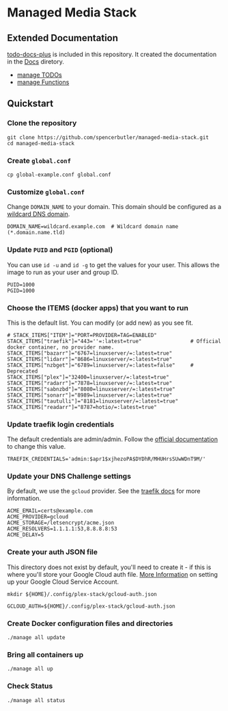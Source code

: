 # Managed Media Stack

## Extended Documentation
[todo-docs-plus](./todo-docs-plus.py) is included in this repository. It created the documentation
in the [Docs](./Docs/) diretory.

- [manage TODOs](./Docs/TODO_manage.md)
- [manage Functions](./Docs/FUNCTION_manage.md)

## Quickstart

### Clone the repository

    git clone https://github.com/spencerbutler/managed-media-stack.git
    cd managed-media-stack

### Create `global.conf`

    cp global-example.conf global.conf

### Customize `global.conf`

Change `DOMAIN_NAME` to your domain. This domain should be configured as a [wildcard DNS domain](https://en.wikipedia.org/wiki/Wildcard_DNS_record).

    DOMAIN_NAME=wildcard.example.com  # Wildcard domain name (*.domain.name.tld)

### Update `PUID` and `PGID` (optional)

You can use `id -u` and `id -g` to get the values for your user. This allows the image
to run as your user and group ID.

    PUID=1000
    PGID=1000

### Choose the ITEMS (docker apps) that you want to run

This is the default list. You can modify (or add new) as you see fit.

    # STACK_ITEMS["ITEM"]="PORT=PROVIDER=TAG=ENABLED"
    STACK_ITEMS["traefik"]="443=''=:latest=true"                # Official docker container, no provider name.
    STACK_ITEMS["bazarr"]="6767=linuxserver/=:latest=true"
    STACK_ITEMS["lidarr"]="8686=linuxserver/=:latest=true"
    STACK_ITEMS["nzbget"]="6789=linuxserver/=:latest=false"     # Deprecated
    STACK_ITEMS["plex"]="32400=linuxserver/=:latest=true"
    STACK_ITEMS["radarr"]="7878=linuxserver/=:latest=true"
    STACK_ITEMS["sabnzbd"]="8080=linuxserver/=:latest=true"
    STACK_ITEMS["sonarr"]="8989=linuxserver/=:latest=true"
    STACK_ITEMS["tautulli"]="8181=linuxserver/=:latest=true"
    STACK_ITEMS["readarr"]="8787=hotio/=:latest=true"

### Update traefik login credentials
The default credentials are admin/admin. Follow the [official documentation](https://doc.traefik.io/traefik/middlewares/http/basicauth/#configuration-examples) to change this value.

    TRAEFIK_CREDENTIALS='admin:$apr1$xjhezoPA$DYDhR/MHUHrsSUwWDnT9M/'

### Update your DNS Challenge  settings

By default, we use the `gcloud` provider. See the [traefik docs]( https://doc.traefik.io/traefik/https/acme/#providers) for more information.

    ACME_EMAIL=certs@example.com
    ACME_PROVIDER=gcloud
    ACME_STORAGE=/letsencrypt/acme.json
    ACME_RESOLVERS=1.1.1.1:53,8.8.8.8:53
    ACME_DELAY=5

### Create your auth JSON file
This directory does not exist by default, you'll need to create it - if this is where you'll store your Google Cloud auth file. [More Information](https://go-acme.github.io/lego/dns/gcloud/) on 
setting up your Google Cloud Service Account.

    mkdir ${HOME}/.config/plex-stack/gcloud-auth.json

    GCLOUD_AUTH=${HOME}/.config/plex-stack/gcloud-auth.json

### Create Docker configuration files and directories

    ./manage all update

### Bring all containers up

    ./manage all up

### Check Status

    ./manage all status

    